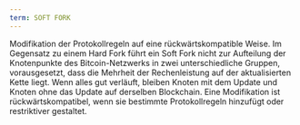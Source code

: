 ```yaml
---
term: SOFT FORK
---
```


Modifikation der Protokollregeln auf eine rückwärtskompatible Weise. Im Gegensatz zu einem Hard Fork führt ein Soft Fork nicht zur Aufteilung der Knotenpunkte des Bitcoin-Netzwerks in zwei unterschiedliche Gruppen, vorausgesetzt, dass die Mehrheit der Rechenleistung auf der aktualisierten Kette liegt. Wenn alles gut verläuft, bleiben Knoten mit dem Update und Knoten ohne das Update auf derselben Blockchain. Eine Modifikation ist rückwärtskompatibel, wenn sie bestimmte Protokollregeln hinzufügt oder restriktiver gestaltet.